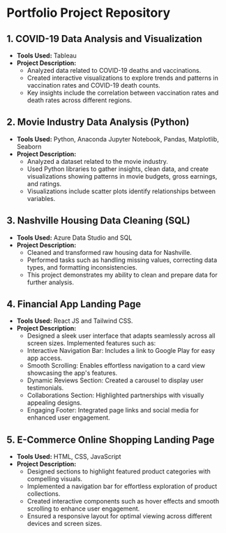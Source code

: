 # Portfolio Project Repository
## 1. COVID-19 Data Analysis and Visualization
- **Tools Used:** Tableau
- **Project Description:** 
  - Analyzed data related to COVID-19 deaths and vaccinations.
  - Created interactive visualizations to explore trends and patterns in vaccination rates and COVID-19 death counts.
  - Key insights include the correlation between vaccination rates and death rates across different regions.

## 2. Movie Industry Data Analysis (Python)
- **Tools Used:** Python, Anaconda Jupyter Notebook, Pandas, Matplotlib, Seaborn
- **Project Description:**
  - Analyzed a dataset related to the movie industry.
  - Used Python libraries to gather insights, clean data, and create visualizations showing patterns in movie budgets, gross earnings, and ratings.
  - Visualizations include scatter plots identify relationships between variables.


## 3. Nashville Housing Data Cleaning (SQL)
- **Tools Used:** Azure Data Studio and SQL
- **Project Description:**
  - Cleaned and transformed raw housing data for Nashville.
  - Performed tasks such as handling missing values, correcting data types, and formatting inconsistencies.
  - This project demonstrates my ability to clean and prepare data for further analysis.
 
## 4. Financial App Landing Page
- **Tools Used:** React JS and Tailwind CSS.
- **Project Description:**
  - Designed a sleek user interface that adapts seamlessly across all screen sizes.
    Implemented features such as:
  - Interactive Navigation Bar: Includes a link to Google Play for easy app access.
  - Smooth Scrolling: Enables effortless navigation to a card view showcasing the app's features.
  - Dynamic Reviews Section: Created a carousel to display user testimonials.
  - Collaborations Section: Highlighted partnerships with visually appealing designs.
  - Engaging Footer: Integrated page links and social media for enhanced user engagement.
    
## 5. E-Commerce Online Shopping Landing Page 
- **Tools Used:** HTML, CSS, JavaScript
- **Project Description:**
  - Designed sections to highlight featured product categories with compelling visuals.
  - Implemented a navigation bar for effortless exploration of product collections.
  - Created interactive components such as hover effects and smooth scrolling to enhance user engagement.
  - Ensured a responsive layout for optimal viewing across different devices and screen sizes.
